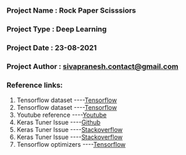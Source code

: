 ### Project Name   : Rock Paper Scisssiors
### Project Type   : Deep Learning
### Project Date   : 23-08-2021
### Project Author : sivapranesh.contact@gmail.com

### Reference links:
1. Tensorflow dataset ----[Tensorflow](https://www.tensorflow.org/datasets)
2. Tensorflow dataset ----[Tensorflow](https://www.tensorflow.org/datasets/catalog/overview)
3. Youtube reference  ----[Youtube](https://www.youtube.com/watch?v=44U8jJxaNp8)
4. Keras Tuner Issue  ----[Github](https://github.com/keras-team/keras-tuner/issues/198)
5. Keras Tuner Issue  ----[Stackoverflow](https://stackoverflow.com/questions/62258704/what-does-infotensorfloworacle-triggered-exit-mean-with-keras-tuner)
6. Keras Tuner Issue  ----[Stackoverflow](https://stackoverflow.com/questions/64403019/colab-kerastuner-infotensorflowreloading-oracle-from-existing-project-untitl)
7. Tensorflow optimizers ----[Tensorflow](https://www.tensorflow.org/api_docs/python/tf/keras/optimizers/Adam)
